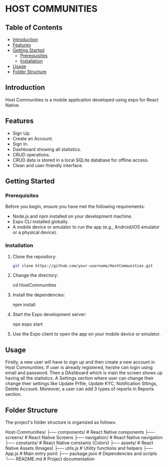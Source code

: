 # HOST COMMUNITIES

## Table of Contents

- [Introduction](#introduction)
- [Features](#features)
- [Getting Started](#getting-started)
  - [Prerequisites](#prerequisites)
  - [Installation](#installation)
- [Usage](#usage)
- [Folder Structure](#folder-structure)

## Introduction

Host Communities is a mobile application developed using expo for React Native.

## Features

- Sign Up.
- Create an Account.
- Sign In.
- Dashboard showing all statistics.
- CRUD operations.
- CRUD data is stored in a local SQLite database for offline access.
- Clean and user-friendly interface.

## Getting Started

### Prerequisites

Before you begin, ensure you have met the following requirements:

- Node.js and npm installed on your development machine.
- Expo CLI installed globally.
- A mobile device or emulator to run the app (e.g., Android/iOS emulator or a physical device).

### Installation

1. Clone the repository:

   ```bash
   git clone https://github.com/your-username/HostCommunities.git

   ```

2. Change the directory:

   cd HostCommunities

3. Install the dependencies:

   npm install

4. Start the Expo development server:

   npx expo start

5. Use the Expo client to open the app on your mobile device or emulator.

## Usage

Firstly, a new user will have to sign up and then create a new account in Host Communities. If user is already registered, he/she can login using email and password. Then a DAshboard which is main the screen shows up having all the statistics. A Settings section where user can change their change their settings like Update Prfile, Update KYC, Notification Sttings, Delete Account. Moreover, a user can add 3 types of reports in Reports section.

## Folder Structure

The project's folder structure is organized as follows:

Host-Communities/
├── components/ # React Native components
├── screens/ # React Native Screens
├── navigation/ # React Native navigation
├── constants/ # React Native constants (Colors)
├── assets/ # React Native Assets (Images)
├── utils.js # Utility functions and helpers
├── App.js # Main entry point
├── package.json # Dependencies and scripts
└── README.md # Project documentation
